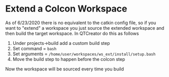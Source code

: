 # Extend a Colcon Workspace

As of 6/23/2020 there is no equivalent to the catkin config file, so if you want to "extend" a workspace you just source the extended workspace and then build the target workspace. In QTCreator do this as follows

1) Under projects->build add a custom build step
2) Set command = `bash`
3) Set arguments = `/home/user/workspaces/ws_ext/install/setup.bash`
4) Move the build step to happen before the colcon step

Now the workspace will be sourced every time you build
